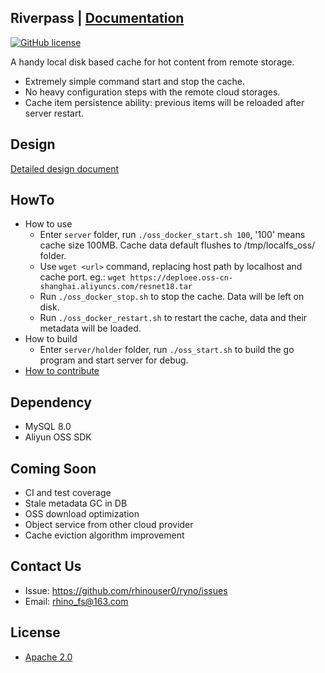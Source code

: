 ## Riverpass | [Documentation](docs/)
[![GitHub license](https://img.shields.io/badge/license-apache--2--Clause-brightgreen.svg)](./LICENSE)

A handy local disk based cache for hot content from remote storage. 

* Extremely simple command start and stop the cache.
* No heavy configuration steps with the remote cloud storages.
* Cache item persistence ability: previous items will be reloaded after server restart.

## Design
[Detailed design document](docs/original-design-doc.md)

## HowTo
* How to use
  * Enter `server` folder, run `./oss_docker_start.sh 100`, '100' means cache size 100MB. Cache data default flushes to /tmp/localfs_oss/ folder.
  * Use `wget <url>` command, replacing host path by localhost and cache port. eg.: `wget https://deploee.oss-cn-shanghai.aliyuncs.com/resnet18.tar`
  * Run `./oss_docker_stop.sh` to stop the cache. Data will be left on disk.
  * Run `./oss_docker_restart.sh` to restart the cache, data and their metadata will be loaded.
* How to build
  * Enter `server/holder` folder, run `./oss_start.sh` to build the go program and start server for debug.
* [How to contribute](docs/how-to-contribute.zh.md)

## Dependency
* MySQL 8.0
* Aliyun OSS SDK

## Coming Soon
- CI and test coverage
- Stale metadata GC in DB
- OSS download optimization
- Object service from other cloud provider
- Cache eviction algorithm improvement

## Contact Us
  * Issue: https://github.com/rhinouser0/ryno/issues
  * Email: rhino_fs@163.com

## License
- [Apache 2.0](LICENSE)